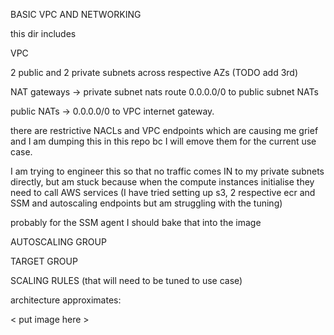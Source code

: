 BASIC VPC AND NETWORKING

this dir includes

VPC

2 public and 2 private subnets across respective AZs (TODO add 3rd)

NAT gateways -> private subnet nats route 0.0.0.0/0 to public subnet NATs

public NATs -> 0.0.0.0/0 to VPC internet gateway.

there are restrictive NACLs and VPC endpoints which are causing me grief and I am dumping this in this repo bc I will emove them for the current use case.

I am trying to engineer this so that no traffic comes IN to my private subnets directly, but am stuck because when the compute instances initialise they need to call AWS services (I have tried setting up s3, 2 respective ecr and SSM and autoscaling endpoints but am struggling with the tuning)

probably for the SSM agent I should bake that into the image

AUTOSCALING GROUP

TARGET GROUP

SCALING RULES (that will need to be tuned to use case)

architecture approximates:

< put image here >